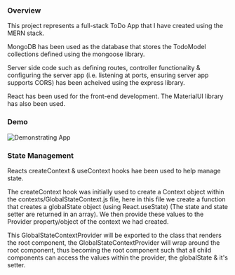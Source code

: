 ### Overview
This project represents a full-stack ToDo App that I have created using the MERN stack. 


MongoDB has been used as the database that stores the TodoModel collections defined using the mongoose library.


Server side code such as defining routes, controller functionality & configuring the server app (i.e. listening at ports, ensuring server app supports CORS) has been acheived using the express library.


React has been used for the front-end development. The MaterialUI library has also been used.

### Demo
![Demonstrating App](https://github.com/RamanSB/Todo/blob/master/client/public/demo-todo.gif)


### State Management
Reacts createContext & useContext hooks hae been used to help manage state.


The createContext hook was initially used to create a Context object within the contexts/GlobalStateContext.js file, here in this file we create a function that creates a globalState object (using React.useState) (The state and state setter are returned in an array). We then provide these values to the Provider property/object of the context we had created.

This GlobalStateContextProvider will be exported to the class that renders the root component, the GlobalStateContextProvider will wrap around the root component, thus becoming the root component such that all child components can access the values within the provider, the globalState & it's setter.
